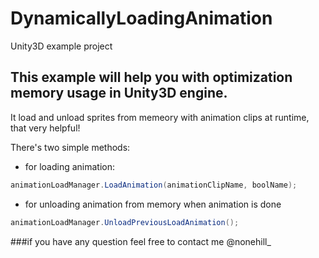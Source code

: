 # DynamicallyLoadingAnimation
 Unity3D example project

## This example will help you with optimization memory usage in Unity3D engine.
It load and unload sprites from memeory with animation clips at runtime, that very helpful!

There's two simple methods:

- for loading animation:
``` csharp
animationLoadManager.LoadAnimation(animationClipName, boolName);
```
	
- for unloading animation from memory when animation is done
	
```csharp
animationLoadManager.UnloadPreviousLoadAnimation();
```

###if you have any question feel free to contact me @nonehill_
